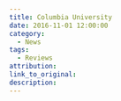 ```yaml
---
title: Columbia University
date: 2016-11-01 12:00:00
category:
  - News
tags:
  - Reviews
attribution:
link_to_original:
description:
---
```

